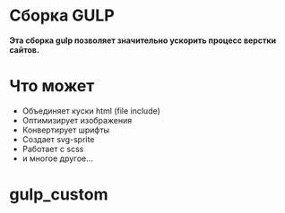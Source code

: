 # Сборка GULP

**Эта сборка gulp позволяет значительно ускорить процесс верстки сайтов.**

# Что может

-   Объединяет куски html (file include)
-   Оптимизирует изображения
-   Конвертирует шрифты
-   Создает svg-sprite
-   Работает с scss
-   и многое другое...
# gulp_custom
